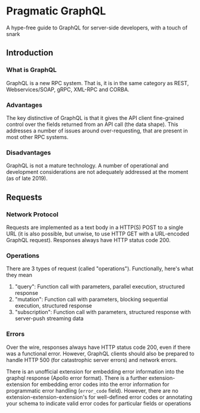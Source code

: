 # Pragmatic GraphQL
A hype-free guide to GraphQL for server-side developers, with a touch of snark

## Introduction

### What is GraphQL
GraphQL is a new RPC system. That is, it is in the same category as REST, Webservices/SOAP, gRPC, XML-RPC and CORBA.

### Advantages
The key distinctive of GraphQL is that it gives the API client fine-grained control over the fields returned from an API call (the data shape). This addresses a number of issues around over-requesting, that are present in most other RPC systems.

### Disadvantages
GraphQL is not a mature technology. A number of operational and development considerations are not adequately addressed at the moment (as of late 2019).

## Requests

### Network Protocol
Requests are implemented as a text body in a HTTP(S) POST to a single URL (it is also possible, but unwise, to use HTTP GET with a URL-encoded GraphQL request). Responses always have HTTP status code 200.

### Operations
There are 3 types of request (called "operations"). Functionally, here's what they mean

1. "query": Function call with parameters, parallel execution, structured response
2. "mutation": Function call with parameters, blocking sequential execution, structured response
3. "subscription": Function call with parameters, structured response with server-push streaming data

### Errors
Over the wire, responses always have HTTP status code 200, even if there was a functional error. However, GraphQL clients should also be prepared to handle HTTP 500 (for catastrophic server errors) and network errors.

There is an unofficial extension for embedding error information into the graphql response (Apollo error format). There is a further extension-extension for embedding error codes into the error information for programmatic error handling (`error_code` field). However, there are no extension-extension-extension's for well-defined error codes or annotating your schema to indicate valid error codes for particular fields or operations
